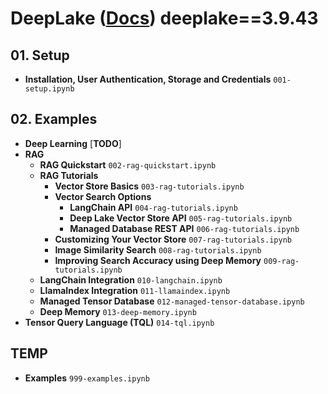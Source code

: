 # DeepLake ([Docs](https://docs.activeloop.ai/)) deeplake==3.9.43

## 01. Setup

- **Installation, User Authentication, Storage and Credentials** `001-setup.ipynb`

## 02. Examples

- **Deep Learning** [**TODO**]
- **RAG**
  - **RAG Quickstart** `002-rag-quickstart.ipynb`
  - **RAG Tutorials**
    - **Vector Store Basics** `003-rag-tutorials.ipynb`
    - **Vector Search Options**
      - **LangChain API** `004-rag-tutorials.ipynb`
      - **Deep Lake Vector Store API** `005-rag-tutorials.ipynb`
      - **Managed Database REST API** `006-rag-tutorials.ipynb`
    - **Customizing Your Vector Store** `007-rag-tutorials.ipynb`
    - **Image Similarity Search** `008-rag-tutorials.ipynb`
    - **Improving Search Accuracy using Deep Memory** `009-rag-tutorials.ipynb`
  - **LangChain Integration** `010-langchain.ipynb`
  - **LlamaIndex Integration** `011-llamaindex.ipynb`
  - **Managed Tensor Database** `012-managed-tensor-database.ipynb`
  - **Deep Memory** `013-deep-memory.ipynb`
- **Tensor Query Language (TQL)** `014-tql.ipynb`

## TEMP

- **Examples** `999-examples.ipynb`